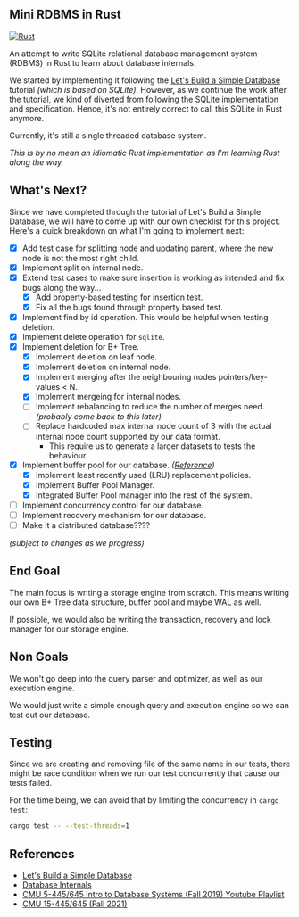 ## Mini RDBMS in Rust

[![Rust](https://github.com/kw7oe/sqlite-rust/actions/workflows/rust.yml/badge.svg)](https://github.com/kw7oe/sqlite-rust/actions/workflows/rust.yml)

An attempt to write ~~SQLite~~ relational database management system (RDBMS) in Rust
to learn about database internals.

We started by implementing it following the [Let's Build a Simple Database][0]
tutorial _(which is based on SQLite)_. However, as we continue the work after the
tutorial, we kind of diverted from following the SQLite implementation and specification.
Hence, it's not entirely correct to call this SQLite in Rust anymore.

Currently, it's still a single threaded database system.

_This is by no mean an idiomatic Rust implementation as I'm learning Rust
along the way._

## What's Next?

Since we have completed through the tutorial of Let's Build a Simple Database,
we will have to come up with our own checklist for this project. Here's a
quick breakdown on what I'm going to implement next:

- [x] Add test case for splitting node and updating parent, where the new node is not the most right child.
- [x] Implement split on internal node.
- [x] Extend test cases to make sure insertion is working as intended and fix
      bugs along the way...
  - [x] Add property-based testing for insertion test.
  - [x] Fix all the bugs found through property based test.
- [x] Implement find by id operation. This would be helpful when testing
      deletion.
- [x] Implement delete operation for `sqlite`.
- [x] Implement deletion for B+ Tree.
  - [x] Implement deletion on leaf node.
  - [x] Implement deletion on internal node.
  - [x] Implement merging after the neighbouring nodes pointers/key-values < N.
  - [x] Implement mergeing for internal nodes.
  - [ ] Implement rebalancing to reduce the number of merges need. _(probably come back to this later)_
  - [ ] Replace hardcoded max internal node count of 3 with the actual internal
    node count supported by our data format.
      - This require us to generate a larger datasets to tests the
        behaviour.
- [x] Implement buffer pool for our database. _([Reference][1])_
  - [x] Implement least recently used (LRU) replacement policies.
  - [x] Implement Buffer Pool Manager.
  - [x] Integrated Buffer Pool manager into the rest of the system.
- [ ] Implement concurrency control for our database.
- [ ] Implement recovery mechanism for our database.
- [ ] Make it a distributed database????

_(subject to changes as we progress)_

## End Goal

The main focus is writing a storage engine from scratch. This means
writing our own B+ Tree data structure, buffer pool and
maybe WAL as well.

If possible, we would also be writing the transaction, recovery
and lock manager for our storage engine.

## Non Goals

We won't go deep into the query parser and optimizer, as well
as our execution engine.

We would just write a simple enough query and execution engine
so we can test out our database.

## Testing

Since we are creating and removing file of the same name in our tests,
there might be race condition when we run our test concurrently that
cause our tests failed.

For the time being, we can avoid that by limiting the concurrency
in `cargo test`:

```sh
cargo test -- --test-threads=1
```

## References

- [Let's Build a Simple Database][0]
- [Database Internals](https://www.databass.dev/)
- [CMU 5-445/645 Intro to Database Systems (Fall 2019) Youtube Playlist](https://www.youtube.com/playlist?list=PLSE8ODhjZXjbohkNBWQs_otTrBTrjyohi)
- [CMU 15-445/645 (Fall 2021)](https://15445.courses.cs.cmu.edu/fall2021/)

[0]: https://cstack.github.io/db_tutorial/
[1]: https://15445.courses.cs.cmu.edu/fall2021/project1/
